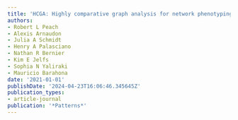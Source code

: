```yaml
---
title: 'HCGA: Highly comparative graph analysis for network phenotyping'
authors:
- Robert L Peach
- Alexis Arnaudon
- Julia A Schmidt
- Henry A Palasciano
- Nathan R Bernier
- Kim E Jelfs
- Sophia N Yaliraki
- Mauricio Barahona
date: '2021-01-01'
publishDate: '2024-04-23T16:06:46.345645Z'
publication_types:
- article-journal
publication: '*Patterns*'
---
```

